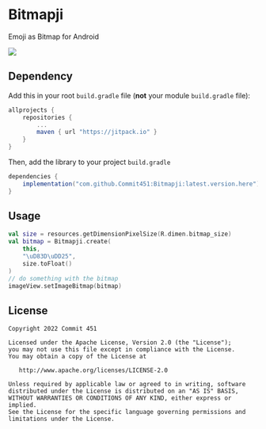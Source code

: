 # Bitmapji
Emoji as Bitmap for Android

[![](https://jitpack.io/v/Commit451/Bitmapji.svg)](https://jitpack.io/#Commit451/Bitmapji)

## Dependency
Add this in your root `build.gradle` file (**not** your module `build.gradle` file):

```gradle
allprojects {
	repositories {
		...
		maven { url "https://jitpack.io" }
	}
}
```

Then, add the library to your project `build.gradle`
```gradle
dependencies {
    implementation("com.github.Commit451:Bitmapji:latest.version.here")
}
```

## Usage
```kotlin
val size = resources.getDimensionPixelSize(R.dimen.bitmap_size)
val bitmap = Bitmapji.create(
    this,
    "\uD83D\uDD25",
    size.toFloat()
)
// do something with the bitmap
imageView.setImageBitmap(bitmap)
```

License
--------

    Copyright 2022 Commit 451

    Licensed under the Apache License, Version 2.0 (the "License");
    you may not use this file except in compliance with the License.
    You may obtain a copy of the License at

       http://www.apache.org/licenses/LICENSE-2.0

    Unless required by applicable law or agreed to in writing, software
    distributed under the License is distributed on an "AS IS" BASIS,
    WITHOUT WARRANTIES OR CONDITIONS OF ANY KIND, either express or implied.
    See the License for the specific language governing permissions and
    limitations under the License.
